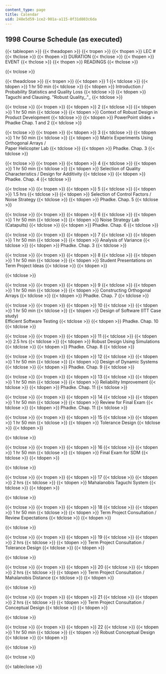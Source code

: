 ```yaml
---
content_type: page
title: Calendar
uid: 248e5d59-1ce2-901a-a115-0f31d803c6da
---
```


1998 Course Schedule (as executed)
----------------------------------

{{< tableopen >}}
{{< theadopen >}}
{{< tropen >}}
{{< thopen >}}
LEC #
{{< thclose >}}
{{< thopen >}}
DURATION
{{< thclose >}}
{{< thopen >}}
EVENT
{{< thclose >}}
{{< thopen >}}
READINGS
{{< thclose >}}

{{< trclose >}}

{{< theadclose >}}
{{< tropen >}}
{{< tdopen >}}
1
{{< tdclose >}}
{{< tdopen >}}
1 hr 50 min
{{< tdclose >}}
{{< tdopen >}}
Introduction / Probability Statistics and Quality Loss
{{< tdclose >}}
{{< tdopen >}}
Taguchi and Clausing. "Robust Quality_."_
{{< tdclose >}}

{{< trclose >}}
{{< tropen >}}
{{< tdopen >}}
2
{{< tdclose >}}
{{< tdopen >}}
1 hr 50 min
{{< tdclose >}}
{{< tdopen >}}
Context of Robust Design in Product Development
{{< tdclose >}}
{{< tdopen >}}
PowerPoint slides + Phadke Chap. 1 and 2
{{< tdclose >}}

{{< trclose >}}
{{< tropen >}}
{{< tdopen >}}
3
{{< tdclose >}}
{{< tdopen >}}
1 hr 50 min
{{< tdclose >}}
{{< tdopen >}}
Matrix Experiments Using Orthogonal Arrays /  
Paper Helicopter Lab
{{< tdclose >}}
{{< tdopen >}}
Phadke. Chap. 3
{{< tdclose >}}

{{< trclose >}}
{{< tropen >}}
{{< tdopen >}}
4
{{< tdclose >}}
{{< tdopen >}}
1 hr 50 min
{{< tdclose >}}
{{< tdopen >}}
Selection of Quality Characteristics / Design for Additivity
{{< tdclose >}}
{{< tdopen >}}
Phadke. Chap. 4
{{< tdclose >}}

{{< trclose >}}
{{< tropen >}}
{{< tdopen >}}
5
{{< tdclose >}}
{{< tdopen >}}
1.5 hrs
{{< tdclose >}}
{{< tdopen >}}
Selection of Control Factors / Noise Strategy
{{< tdclose >}}
{{< tdopen >}}
Phadke. Chap. 5
{{< tdclose >}}

{{< trclose >}}
{{< tropen >}}
{{< tdopen >}}
6
{{< tdclose >}}
{{< tdopen >}}
1 hr 50 min
{{< tdclose >}}
{{< tdopen >}}
Noise Strategy Lab (Catapults)
{{< tdclose >}}
{{< tdopen >}}
Phadke. Chap. 6
{{< tdclose >}}

{{< trclose >}}
{{< tropen >}}
{{< tdopen >}}
7
{{< tdclose >}}
{{< tdopen >}}
1 hr 50 min
{{< tdclose >}}
{{< tdopen >}}
Analysis of Variance
{{< tdclose >}}
{{< tdopen >}}
Phadke. Chap. 3
{{< tdclose >}}

{{< trclose >}}
{{< tropen >}}
{{< tdopen >}}
8
{{< tdclose >}}
{{< tdopen >}}
1 hr 50 min
{{< tdclose >}}
{{< tdopen >}}
Student Presentations on Term Project Ideas
{{< tdclose >}}
{{< tdopen >}}

{{< tdclose >}}

{{< trclose >}}
{{< tropen >}}
{{< tdopen >}}
9
{{< tdclose >}}
{{< tdopen >}}
1 hr 50 min
{{< tdclose >}}
{{< tdopen >}}
Constructing Orthogonal Arrays
{{< tdclose >}}
{{< tdopen >}}
Phadke. Chap. 7
{{< tdclose >}}

{{< trclose >}}
{{< tropen >}}
{{< tdopen >}}
10
{{< tdclose >}}
{{< tdopen >}}
1 hr 50 min
{{< tdclose >}}
{{< tdopen >}}
Design of Software (ITT Case study)  
Efficient Software Testing
{{< tdclose >}}
{{< tdopen >}}
Phadke. Chap. 10
{{< tdclose >}}

{{< trclose >}}
{{< tropen >}}
{{< tdopen >}}
11
{{< tdclose >}}
{{< tdopen >}}
2.5 hrs
{{< tdclose >}}
{{< tdopen >}}
Robust Design Using Simulations
{{< tdclose >}}
{{< tdopen >}}
Phadke. Chap. 8
{{< tdclose >}}

{{< trclose >}}
{{< tropen >}}
{{< tdopen >}}
12
{{< tdclose >}}
{{< tdopen >}}
1 hr 50 min
{{< tdclose >}}
{{< tdopen >}}
Design of Dynamic Systems
{{< tdclose >}}
{{< tdopen >}}
Phadke. Chap. 9
{{< tdclose >}}

{{< trclose >}}
{{< tropen >}}
{{< tdopen >}}
13
{{< tdclose >}}
{{< tdopen >}}
1 hr 50 min
{{< tdclose >}}
{{< tdopen >}}
Reliability Improvement
{{< tdclose >}}
{{< tdopen >}}
Phadke. Chap. 11
{{< tdclose >}}

{{< trclose >}}
{{< tropen >}}
{{< tdopen >}}
14
{{< tdclose >}}
{{< tdopen >}}
1 hr 50 min
{{< tdclose >}}
{{< tdopen >}}
Review for Final Exam
{{< tdclose >}}
{{< tdopen >}}
Phadke. Chap. 11
{{< tdclose >}}

{{< trclose >}}
{{< tropen >}}
{{< tdopen >}}
15
{{< tdclose >}}
{{< tdopen >}}
1 hr 50 min
{{< tdclose >}}
{{< tdopen >}}
Tolerance Design
{{< tdclose >}}
{{< tdopen >}}

{{< tdclose >}}

{{< trclose >}}
{{< tropen >}}
{{< tdopen >}}
16
{{< tdclose >}}
{{< tdopen >}}
1 hr 50 min
{{< tdclose >}}
{{< tdopen >}}
Final Exam for SDM
{{< tdclose >}}
{{< tdopen >}}

{{< tdclose >}}

{{< trclose >}}
{{< tropen >}}
{{< tdopen >}}
17
{{< tdclose >}}
{{< tdopen >}}
2 hrs
{{< tdclose >}}
{{< tdopen >}}
Mahalanobis Taguchi System
{{< tdclose >}}
{{< tdopen >}}

{{< tdclose >}}

{{< trclose >}}
{{< tropen >}}
{{< tdopen >}}
18
{{< tdclose >}}
{{< tdopen >}}
1 hr 50 min
{{< tdclose >}}
{{< tdopen >}}
Term Project Consultation / Review Expectations
{{< tdclose >}}
{{< tdopen >}}

{{< tdclose >}}

{{< trclose >}}
{{< tropen >}}
{{< tdopen >}}
19
{{< tdclose >}}
{{< tdopen >}}
2 hrs
{{< tdclose >}}
{{< tdopen >}}
Term Project Consultation / Tolerance Design
{{< tdclose >}}
{{< tdopen >}}

{{< tdclose >}}

{{< trclose >}}
{{< tropen >}}
{{< tdopen >}}
20
{{< tdclose >}}
{{< tdopen >}}
2 hrs
{{< tdclose >}}
{{< tdopen >}}
Term Project Consultation / Mahalanobis Distance
{{< tdclose >}}
{{< tdopen >}}

{{< tdclose >}}

{{< trclose >}}
{{< tropen >}}
{{< tdopen >}}
21
{{< tdclose >}}
{{< tdopen >}}
2 hrs
{{< tdclose >}}
{{< tdopen >}}
Term Project Consultation / Conceptual Design
{{< tdclose >}}
{{< tdopen >}}

{{< tdclose >}}

{{< trclose >}}
{{< tropen >}}
{{< tdopen >}}
22
{{< tdclose >}}
{{< tdopen >}}
1 hr 50 min
{{< tdclose >}}
{{< tdopen >}}
Robust Conceptual Design
{{< tdclose >}}
{{< tdopen >}}

{{< tdclose >}}

{{< trclose >}}

{{< tableclose >}}